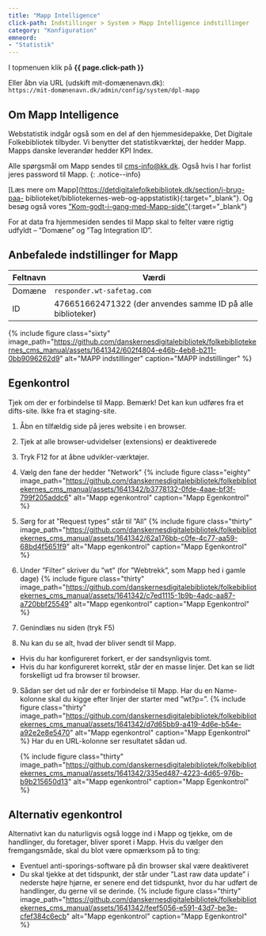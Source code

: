 ```yaml
---
title: "Mapp Intelligence"
click-path: Indstillinger > System > Mapp Intelligence indstillinger
category: "Konfiguration"
emneord: 
- "Statistik"
---
```

I topmenuen klik på **{{ page.click-path }}**

Eller åbn via URL (udskift mit-domænenavn.dk):\
`https://mit-domænenavn.dk/admin/config/system/dpl-mapp`

## Om Mapp Intelligence
Webstatistik indgår også som en del af den hjemmesidepakke, Det Digitale Folkebibliotek tilbyder. Vi benytter det statistikværktøj, der hedder Mapp. Mapps danske leverandør hedder KPI Index.

Alle spørgsmål om Mapp sendes til [cms-info@kk.dk](mailto:cms-info@kk.dk). Også hvis I har forlist jeres password til Mapp.
{: .notice--info}

[Læs mere om Mapp](https://detdigitalefolkebibliotek.dk/section/i-brug-paa-
biblioteket/bibliotekernes-web-og-appstatistik){:target="_blank"}. Og besøg også vores [”Kom-godt-i-gang-med-Mapp-side”](https://detdigitalefolkebibliotek.dk/node/103){:target="_blank"}

For at data fra hjemmesiden sendes til Mapp skal to felter være rigtig udfyldt – ”Domæne” og ”Tag
Integration ID”.

## Anbefalede indstillinger for Mapp

|Feltnavn|Værdi|
|---|---|
|Domæne|`responder.wt-safetag.com`|
|ID|476651662471322 (der anvendes samme ID på alle biblioteker)|

{% include figure class="sixty" image_path="https://github.com/danskernesdigitalebibliotek/folkebibliotekernes_cms_manual/assets/1641342/602f4804-e46b-4eb8-b211-0bb9096262d9" alt="MAPP indstillinger" caption="MAPP indstillinger" %} 

## Egenkontrol
Tjek om der er forbindelse til Mapp. Bemærk! Det kan kun udføres fra et difts-site. Ikke fra et staging-site.
1. Åbn en tilfældig side på jeres website i en browser.
2. Tjek at alle browser-udvidelser (extensions) er deaktiverede
3. Tryk F12 for at åbne udvikler-værktøjer.

4. Vælg den fane der hedder "Network"
    {% include figure class="eighty" image_path="https://github.com/danskernesdigitalebibliotek/folkebibliotekernes_cms_manual/assets/1641342/b3778132-0fde-4aae-bf3f-799f205addc6" alt="Mapp egenkontrol" caption="Mapp Egenkontrol" %} 

5. Sørg for at ”Request types” står til ”All”
    {% include figure class="thirty" image_path="https://github.com/danskernesdigitalebibliotek/folkebibliotekernes_cms_manual/assets/1641342/62a176bb-c0fe-4c77-aa59-68bd4f5651f9" alt="Mapp egenkontrol" caption="Mapp Egenkontrol" %} 

6. Under ”Filter” skriver du ”wt” (for ”Webtrekk”, som Mapp hed i gamle dage)
    {% include figure class="thirty" image_path="https://github.com/danskernesdigitalebibliotek/folkebibliotekernes_cms_manual/assets/1641342/c7ed1115-1b9b-4adc-aa87-a720bbf25549" alt="Mapp egenkontrol" caption="Mapp Egenkontrol" %} 

7. Genindlæs nu siden (tryk F5)
8. Nu kan du se alt, hvad der bliver sendt til Mapp.
- Hvis du har konfigureret forkert, er der sandsynligvis tomt.
- Hvis du har konfigureret korrekt, står der en masse linjer. Det kan se lidt forskelligt ud fra browser til browser.

9. Sådan ser det ud når der er forbindelse til Mapp. Har du en Name-kolonne skal du kigge efter linjer der starter med ”wt?p=”.
    {% include figure class="thirty" image_path="https://github.com/danskernesdigitalebibliotek/folkebibliotekernes_cms_manual/assets/1641342/d7d65bb9-a419-4d6e-b54e-a92e2e8e5470" alt="Mapp egenkontrol" caption="Mapp Egenkontrol" %} Har du en URL-kolonne ser resultatet sådan ud.
  
   {% include figure class="thirty" image_path="https://github.com/danskernesdigitalebibliotek/folkebibliotekernes_cms_manual/assets/1641342/335ed487-4223-4d65-976b-b9b215650d13" alt="Mapp egenkontrol" caption="Mapp Egenkontrol" %} 

## Alternativ egenkontrol
Alternativt kan du naturligvis også logge ind i Mapp og tjekke, om de handlinger, du foretager, bliver sporet i Mapp.
Hvis du vælger den fremgangsmåde, skal du blot være opmærksom på to ting:

- Eventuel anti-sporings-software på din browser skal være deaktiveret
- Du skal tjekke at det tidspunkt, der står under ”Last raw data update” i nederste højre hjørne, er senere end det tidspunkt, hvor du har udført de handlinger, du gerne vil se derinde.
   {% include figure class="thirty" image_path="https://github.com/danskernesdigitalebibliotek/folkebibliotekernes_cms_manual/assets/1641342/feef5056-e591-43d7-be3e-cfef384c6ecb" alt="Mapp egenkontrol" caption="Mapp Egenkontrol" %} 

 
